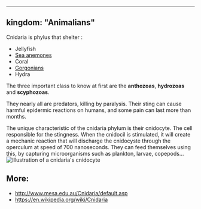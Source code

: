  ---
kingdom: "Animalians"
---

Cnidaria is phylus that shelter :
- Jellyfish
- [Sea anemones](Sea%20anemones.md)
- Coral
- [Gorgonians](Alcyonacea%20(Gorgonians%20corals).md)
- Hydra

The three important class to know at first are the **anthozoas**, **hydrozoas** and **scyphozoas**. 

They nearly all are predators, killing by paralysis. Their sting can cause harmful epidermic reactions on humans, and some pain can last more than months. 

The unique characteristic of the cnidaria phylum is their cnidocyte. The cell responsible for the stingness. When the cnidocil is stimulated, it will create a mechanic reaction that will discharge the cnidocyste through the operculum at speed of 700 nanoseconds. They can feed themselves using this, by capturing microorganisms such as plankton, larvae, copepods... 
![Illustration of a cnidaria's cnidocyte](Untitled_Artwork.png)

## More: 
- http://www.mesa.edu.au/Cnidaria/default.asp
- https://en.wikipedia.org/wiki/Cnidaria